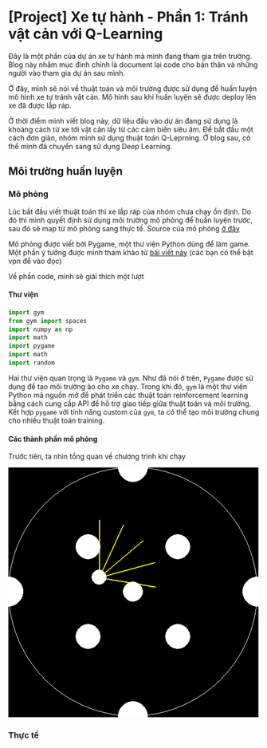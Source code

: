 # [Project] Xe tự hành - Phần 1: Tránh vật cản với Q-Learning

Đây là một phần của dự án xe tự hành mà mình đang tham gia trên trường. Blog này nhằm mục đính chính là document lại code cho bản thân và những người vào tham gia dự án sau mình. 

Ở đây, mình sẽ nói về thuật toán và môi trường được sử dụng để huấn luyện mô hình xe tự tránh vật cản. Mô hình sau khi huấn luyện sẽ được deploy lên xe đã được lắp ráp.

Ở thời điểm mình viết blog này, dữ liệu đầu vào dự án đang sử dụng là khoảng cách từ xe tới vật cản lấy từ các cảm biến siêu âm. Để bắt đầu một cách đơn giản, nhóm mình sử dụng thuật toán Q-Leprning. Ở blog sau, có thể mình đã chuyển sang sử dụng Deep Learning.

## Môi trường huấn luyện
### Mô phỏng
Lúc bắt đầu viết thuật toán thì xe lắp ráp của nhóm chưa chạy ổn định. Do đó thì mình quyết định sử dụng môi trường mô phỏng để huấn luyện trước, sau đó sẽ map từ mô phỏng sang thực tế. Source của mô phỏng [ở đây](https://github.com/minhquang053/autonomous_car/blob/main/QLearning/rl_car_env.py)

Mô phỏng được viết bởi Pygame, một thư viện Python dùng để làm game. Một phần ý tưởng được mình tham khảo từ [bài viết này](https://medium.com/@sdeleers/autonomous-car-with-reinforcement-learning-part-1-obstacle-avoidance-7c73a2567b7b) (các bạn có thể bật vpn để vào đọc)

Về phần code, mình sẽ giải thích một lượt

#### Thư viện

```Python
import gym
from gym import spaces
import numpy as np
import math
import pygame
import math
import random
```

Hai thư viện quan trọng là ```Pygame``` và ```gym```. Như đã nói ở trên, ```Pygame``` được sử dụng để tạo môi trường ảo cho xe chạy. Trong khi đó, ```gym``` là một thư viện Python mã nguồn mở để phát triển các thuật toán reinforcement learning bằng cách cung cấp API để  hỗ trợ giao tiếp giữa thuật toán và môi trường. Kết hợp ```pygame``` với tính năng custom của ```gym```, ta có thể tạo môi trường chung cho nhiều thuật toán training.

#### Các thành phần mô phỏng

Trước tiên, ta nhìn tổng quan về chương trình khi chạy  

![Training map](/images/2024-01-26-autocar_1/fullmap.png)

### Thực tế